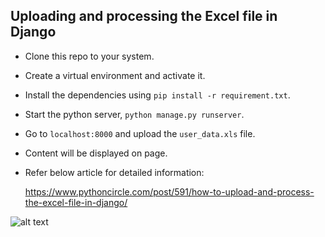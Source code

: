 ## Uploading and processing the Excel file in Django

- Clone this repo to your system.

- Create a virtual environment and activate it.

- Install the dependencies using `pip install -r requirement.txt`.

- Start the python server, `python manage.py runserver`.

- Go to `localhost:8000` and upload the `user_data.xls` file.

- Content will be displayed on page.

- Refer below article for detailed information:

    https://www.pythoncircle.com/post/591/how-to-upload-and-process-the-excel-file-in-django/

![alt text](https://github.com/anuragrana/excel-file-upload-django/blob/master/excel-django.png)

